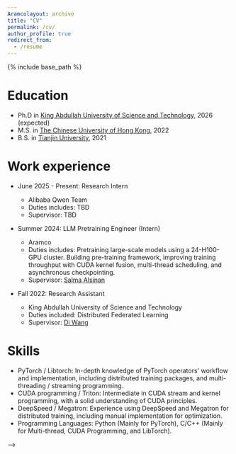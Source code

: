 ```yaml
---
Aramcolayout: archive
title: "CV"
permalink: /cv/
author_profile: true
redirect_from:
  - /resume
---
```

{% include base_path %}

Education
=========

* Ph.D in [King Abdullah University of Science and Technology](https://www.kaust.edu.sa/), 2026 (expected)
* M.S. in [The Chinese University of Hong Kong](https://www.cuhk.edu.hk/), 2022
* B.S. in [Tianjin University](https://www.tju.edu.cn/english/), 2021

Work experience
===============

* June 2025 - Present: Research Intern
  * Alibaba Qwen Team
  * Duties includes: TBD
  * Supervisor: TBD

* Summer 2024: LLM Pretraining Engineer (Intern)
  * Aramco
  * Duties includes: Pretraining large-scale models using a 24-H100-GPU cluster. Building pre-training framework, improving training throughput with CUDA kernel fusion, multi-thread scheduling, and asynchronous checkpointing.
  * Supervisor: [Salma Alsinan](https://www.linkedin.com/in/salma-alsinan/overlay/about-this-profile/)

* Fall 2022: Research Assistant
  * King Abdullah University of Science and Technology
  * Duties included: Distributed Federated Learning
  * Supervisor: [Di Wang](https://shao3wangdi.github.io/)

Skills
======

* PyTorch / Libtorch: In-depth knowledge of PyTorch operators' workflow and implementation, including distributed training packages, and multi-threading / streaming programming.
* CUDA programming / Triton: Intermediate in CUDA stream and kernel programming, with a solid understanding of CUDA principles.
* DeepSpeed / Megatron: Experience using DeepSpeed and Megatron for distributed training, including manual implementation for optimization.
* Programming Languages: Python (Mainly for PyTorch), C/C++ (Mainly for Multi-thread, CUDA Programming, and LibTorch).

<!-- Publications
============

<ul>{% for post in site.publications reversed %}
    {% include archive-single-cv.html %}
  {% endfor %}</ul> -->

<!-- Teaching
========

<ul>{% for post in site.teaching reversed %}
    {% include archive-single-cv.html %}
  {% endfor %}</ul> --> -->

<!-- Talks
=====

<ul>{% for post in site.talks reversed %}
    {% include archive-single-talk-cv.html  %}
  {% endfor %}</ul>

Service and leadership
======================

* Currently signed in to 43 different slack teams -->
